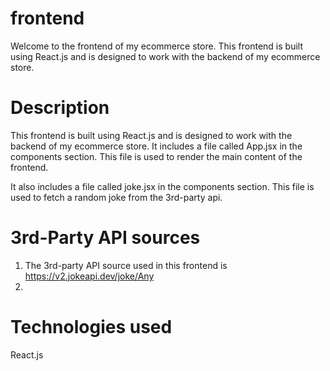 # frontend
Welcome to the frontend of my ecommerce store. This frontend is built using React.js and is designed to work with the backend of my ecommerce store. 

# Description
This frontend is built using React.js and is designed to work with the backend of my ecommerce store. It includes a file called App.jsx in the components section. This file is used to render the main content of the frontend.

It also includes a file called joke.jsx in the components section. This file is used to fetch a random joke from the 3rd-party api.

# 3rd-Party API sources
1. The 3rd-party API source used in this frontend is https://v2.jokeapi.dev/joke/Any
2. 


# Technologies used
React.js

